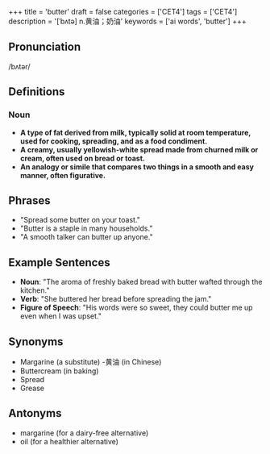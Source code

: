 +++
title = 'butter'
draft = false
categories = ['CET4']
tags = ['CET4']
description = '[ˈbʌtə] n.黄油；奶油'
keywords = ['ai words', 'butter']
+++

## Pronunciation
/bʌtər/

## Definitions
### Noun
- **A type of fat derived from milk, typically solid at room temperature, used for cooking, spreading, and as a food condiment.**
- **A creamy, usually yellowish-white spread made from churned milk or cream, often used on bread or toast.**
- **An analogy or simile that compares two things in a smooth and easy manner, often figurative.**

## Phrases
- "Spread some butter on your toast."
- "Butter is a staple in many households."
- "A smooth talker can butter up anyone."

## Example Sentences
- **Noun**: "The aroma of freshly baked bread with butter wafted through the kitchen."
- **Verb**: "She buttered her bread before spreading the jam."
- **Figure of Speech**: "His words were so sweet, they could butter me up even when I was upset."

## Synonyms
- Margarine (a substitute)
-黄油 (in Chinese)
- Buttercream (in baking)
- Spread
- Grease

## Antonyms
- margarine (for a dairy-free alternative)
- oil (for a healthier alternative)
